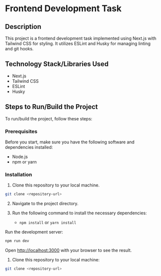 # Frontend Development Task

## Description

This project is a frontend development task implemented using Next.js with Tailwind CSS for styling. It utilizes ESLint and Husky for managing linting and git hooks.

## Technology Stack/Libraries Used

- Next.js
- Tailwind CSS
- ESLint
- Husky

## Steps to Run/Build the Project

To run/build the project, follow these steps:

### Prerequisites

Before you start, make sure you have the following software and dependencies installed:

- Node.js
- npm or yarn

### Installation

1. Clone this repository to your local machine.
```bash
git clone <repository-url>
```

2. Navigate to the project directory.
3. Run the following command to install the necessary dependencies:

   - `npm install` or `yarn install`

Run the development server:

```bash
npm run dev
```

Open [http://localhost:3000](http://localhost:3000) with your browser to see the result.   

1. Clone this repository to your local machine:

```bash
git clone <repository-url>
